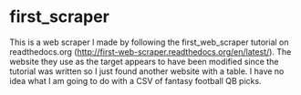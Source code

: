 # first_scraper
This is a web scraper I made by following the first_web_scraper tutorial on readthedocs.org (http://first-web-scraper.readthedocs.org/en/latest/).  The website they use as the target appears to have been modified since the tutorial was written so I just found another website with a table.  I have no idea what I am going to do with a CSV of fantasy football QB picks.
